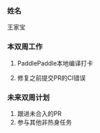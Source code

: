 ### 姓名

王家宝

### 本双周工作

1. PaddlePaddle本地编译打卡
   
2. 修复之前提交PR的CI错误

### 未来双周计划

1. 跟进未合入的PR
2. 参与其他非热身任务

